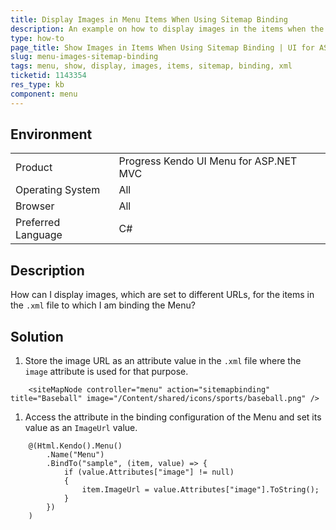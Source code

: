 ```yaml
---
title: Display Images in Menu Items When Using Sitemap Binding
description: An example on how to display images in the items when the Knedo UI Menu is bound by using a sitemap binding.
type: how-to
page_title: Show Images in Items When Using Sitemap Binding | UI for ASP.NET MVC
slug: menu-images-sitemap-binding
tags: menu, show, display, images, items, sitemap, binding, xml
ticketid: 1143354
res_type: kb
component: menu
---
```


## Environment

<table>
 <tr>
  <td>Product</td>
  <td>Progress Kendo UI Menu for ASP.NET MVC</td>
 </tr>
 <tr>
  <td>Operating System</td>
  <td>All</td>
 </tr>
 <tr>
  <td>Browser</td>
  <td>All</td>
 </tr>
 <tr>
  <td>Preferred Language</td>
  <td>C#</td>
 </tr>
</table>

## Description

How can I display images, which are set to different URLs, for the items in the `.xml` file to which I am binding the Menu?

## Solution

1. Store the image URL as an attribute value in the `.xml` file where the `image` attribute is used for that purpose.

```dojo
	<siteMapNode controller="menu" action="sitemapbinding" title="Baseball" image="/Content/shared/icons/sports/baseball.png" />
```

1. Access the attribute in the binding configuration of the Menu and set its value as an `ImageUrl` value.

```dojo
	@(Html.Kendo().Menu()
		.Name("Menu")
		.BindTo("sample", (item, value) => {
			if (value.Attributes["image"] != null)
			{
				item.ImageUrl = value.Attributes["image"].ToString();
			}
		})
	)
```

